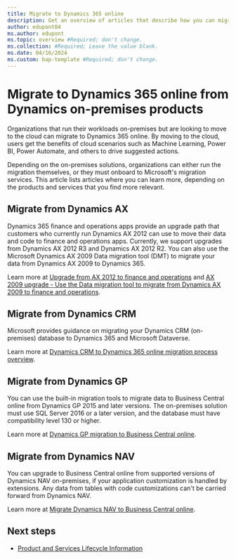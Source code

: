 ```yaml
---
title: Migrate to Dynamics 365 online
description: Get an overview of articles that describe how you can migrate to Dynamics 365 online from supported on-premises solutions with Dynamics products.
author: edupont04
ms.author: edupont
ms.topic: overview #Required; don't change.
ms.collection: #Required; Leave the value blank.
ms.date: 04/16/2024
ms.custom: bap-template #Required; don't change.
---
```


# Migrate to Dynamics 365 online from Dynamics on-premises products

Organizations that run their workloads on-premises but are looking to move to the cloud can migrate to Dynamics 365 online. By moving to the cloud, users get the benefits of cloud scenarios such as Machine Learning, Power BI, Power Automate, and others to drive suggested actions.

Depending on the on-premises solutions, organizations can either run the migration themselves, or they must onboard to Microsoft's migration services. This article lists articles where you can learn more, depending on the products and services that you find more relevant.

## Migrate from Dynamics AX

Dynamics 365 finance and operations apps provide an upgrade path that customers who currently run Dynamics AX 2012 can use to move their data and code to finance and operations apps. Currently, we support upgrades from Dynamics AX 2012 R3 and Dynamics AX 2012 R2. You can also use the Microsoft Dynamics AX 2009 Data migration tool (DMT) to migrate your data from Dynamics AX 2009 to Dynamics 365.

Learn more at [Upgrade from AX 2012 to finance and operations](/dynamics365/fin-ops-core/dev-itpro/migration-upgrade/upgrade-overview-2012) and [AX 2009 upgrade - Use the Data migration tool to migrate from Dynamics AX 2009 to finance and operations](/dynamics365/fin-ops-core/dev-itpro/migration-upgrade/data-migration-tool).  

## Migrate from Dynamics CRM

Microsoft provides guidance on migrating your Dynamics CRM (on-premises) database to Dynamics 365 and Microsoft Dataverse.  

Learn more at [Dynamics CRM to Dynamics 365 online migration process overview](opol-crm-migration-high-level-overview.md).  

## Migrate from Dynamics GP

You can use the built-in migration tools to migrate data to Business Central online from Dynamics GP 2015 and later versions. The on-premises solution must use SQL Server 2016 or a later version, and the database must have compatibility level 130 or higher.  

Learn more at [Dynamics GP migration to Business Central online](/dynamics365/business-central/dev-itpro/administration/migrate-gp-overview).  

## Migrate from Dynamics NAV

You can upgrade to Business Central online from supported versions of Dynamics NAV on-premises, if your application customization is handled by extensions. Any data from tables with code customizations can't be carried forward from Dynamics NAV.

Learn more at [Migrate Dynamics NAV to Business Central online](/dynamics365/business-central/dev-itpro/administration/migrate-nav).  

## Next steps

- [Product and Services Lifecycle Information](/lifecycle/products/?products=dynamics)  
